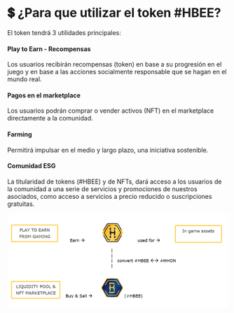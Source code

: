 # 💲 ¿Para que utilizar el token #HBEE?

El token tendrá 3 utilidades principales:

#### Play to Earn - Recompensas

Los usuarios recibirán recompensas (token) en base a su progresión en el juego y en base a las acciones socialmente responsable que se hagan en el mundo real.

#### Pagos en el marketplace

Los usuarios podrán comprar o vender activos (NFT) en el marketplace directamente a la comunidad.

#### Farming

Permitirá impulsar en el medio y largo plazo, una iniciativa sostenible.

#### Comunidad ESG

La titularidad de tokens (#HBEE) y de NFTs, dará acceso a los usuarios de la comunidad a una serie de servicios y promociones de nuestros asociados, como acceso a servicios a precio reducido o suscripciones gratuitas.



![](<../.gitbook/assets/image (49).png>)
